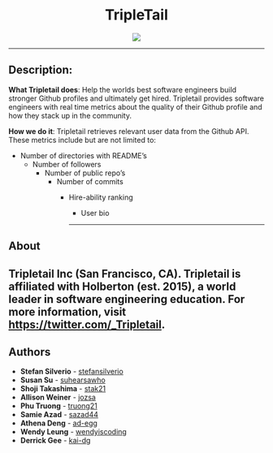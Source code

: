 <h1 align="center">TripleTail</h1>
<p align="center">
  <img
  src="https://pbs.twimg.com/profile_images/1131772568770269184/-jjXLspY_400x400.png">
  </p>

  ---

## Description:

**What Tripletail does**: Help the worlds best software engineers build stronger
Github profiles and ultimately get hired. Tripletail provides software engineers
with real time metrics about the quality of their Github profile and how they
stack up in the community.

**How we do it**: Tripletail retrieves relevant user data from the Github API.
These metrics include but are not limited to:

  - Number of directories with README’s
    - Number of followers
	  - Number of public repo’s
	    - Number of commits
		  - Hire-ability ranking
		    - User bio

			---

## About

Tripletail Inc (San Francisco, CA). Tripletail is affiliated with Holberton
(est. 2015), a world leader in software engineering education. For more
information, visit https://twitter.com/_Tripletail.
---
## Authors
* **Stefan Silverio** - [stefansilverio](https://github.com/stefansilverio)
* **Susan Su** - [suhearsawho](https://github.com/suhearsawho)
* **Shoji Takashima** - [stak21](https://github.com/stak21)
* **Allison Weiner** - [jozsa](https://github.com/jozsa)
* **Phu Truong** - [truong21](https://github.com/truong21)
* **Samie Azad** - [sazad44](https://github.com/sazad44)
* **Athena Deng** - [ad-egg](https://github.com/ad-egg)
* **Wendy Leung** - [wendyiscoding](https://github.com/wendyiscoding)
* **Derrick Gee** - [kai-dg](https://github.com/kai-dg)
